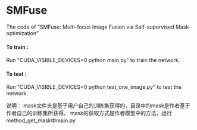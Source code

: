 # SMFuse
The code of “SMFuse: Multi-focus Image Fusion via Self-supervised Mask-optimization”
#### To train :<br>
Run "CUDA_VISIBLE_DEVICES=0 python main.py" to train the network.

#### To test :<br>
Run "CUDA_VISIBLE_DEVICES=0 python test_one_image.py" to test the network.

说明：
mask文件夹是基于用户自己的训练集获得的，目录中的mask是作者基于作者自己的训练集所获得。
mask的获取方式是作者模型中的方法，运行method_get_mask中main.py
